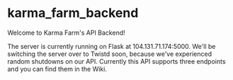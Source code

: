 karma_farm_backend
==================

Welcome to Karma Farm's API Backend! 

The server is currently running on Flask at 104.131.71.174:5000. We'll be switching the server over to Twistd soon, because we've experienced random shutdowns on our API. Currently this API supports three endpoints and you can find them in the Wiki. 
